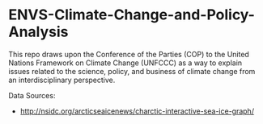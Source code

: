 # ENVS-Climate-Change-and-Policy-Analysis
This repo draws upon the Conference of the Parties (COP) to the United Nations Framework on Climate Change (UNFCCC) as a way to explain issues related to the science, policy, and business of climate change from an interdisciplinary perspective.

Data Sources:
* http://nsidc.org/arcticseaicenews/charctic-interactive-sea-ice-graph/
